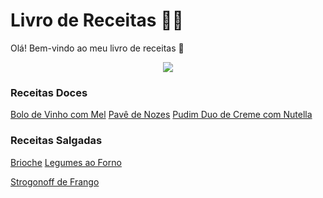 # Livro de Receitas :man_cook:

Olá! Bem-vindo ao meu livro de receitas :wave:

<p align="center">
  <img src="https://user-images.githubusercontent.com/9214649/124371564-53bc9500-dc59-11eb-8631-e261bf586671.gif">
</p>

### Receitas Doces

[Bolo de Vinho com Mel](https://github.com/psuchoj/livro-receitas/blob/main/receitas/doces/bolo_vinho_mel.md)
[Pavê de Nozes](https://github.com/psuchoj/livro-receitas/blob/main/receitas/doces/pave_nozes.md)
[Pudim Duo de Creme com Nutella](https://github.com/psuchoj/livro-receitas/blob/main/receitas/doces/pudim_creme_nutella.md)

### Receitas Salgadas

[Brioche](https://github.com/psuchoj/livro-receitas/blob/main/receitas/salgadas/brioche.md)
[Legumes ao Forno](https://github.com/psuchoj/livro-receitas/blob/main/receitas/salgadas/legumes_ao_forno.md)

[Strogonoff de Frango](https://github.com/psuchoj/livro-receitas/blob/main/receitas/salgadas/strogonoff.md)


